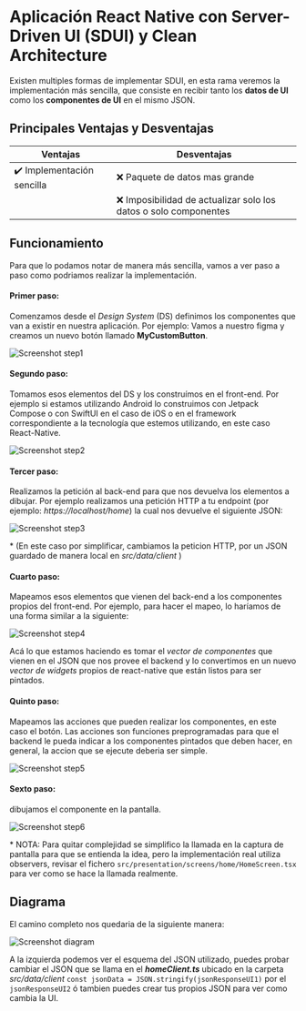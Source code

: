 # Aplicación React Native con Server-Driven UI (SDUI) y Clean Architecture

Existen multiples formas de implementar SDUI, en esta rama veremos la implementación más sencilla, que consiste en recibir tanto los **datos de UI** como los **componentes de UI** en el mismo JSON.

## Principales Ventajas y Desventajas

| Ventajas  | Desventajas |
| ------------- | ------------- |
| ✔️ Implementación sencilla  | ❌ Paquete de datos mas grande  |
|   | ❌ Imposibilidad de actualizar solo los datos o solo componentes  |

## Funcionamiento

Para que lo podamos notar de manera más sencilla, vamos a ver paso a paso como podriamos realizar la implementación.

#### Primer paso: 
Comenzamos desde el *Design System* (DS) definimos los componentes que van a existir en nuestra aplicación. 
Por ejemplo: Vamos a nuestro figma y creamos un nuevo botón llamado **MyCustomButton**.

![Screenshot step1](https://github.com/JereSch8/react-native-sdui/assets/58143759/02ce20d3-782a-4a4d-b0d7-fdb57bf5eead)

#### Segundo paso: 
Tomamos esos elementos del DS y los construímos en el front-end.
Por ejemplo si estamos utilizando Android lo construimos con Jetpack Compose o con SwiftUI en el caso de iOS o en el framework correspondiente a la tecnología que estemos utilizando, en este caso React-Native.

![Screenshot step2](https://github.com/JereSch8/react-native-sdui/assets/58143759/5ddc8c5f-8454-4f72-a8b7-c701f5866182)

#### Tercer paso: 
Realizamos la petición al back-end para que nos devuelva los elementos a dibujar.
Por ejemplo realizamos una petición HTTP a tu endpoint (por ejemplo: *https://localhost/home*) la cual nos devuelve el siguiente JSON:

![Screenshot step3](https://github.com/JereSch8/react-native-sdui/assets/58143759/d897283b-0fef-43cd-905c-5d4b98005ca8)


\* (En este caso por simplificar, cambiamos la peticion HTTP, por un JSON guardado de manera local en *src/data/client* ) 


#### Cuarto paso:
Mapeamos esos elementos que vienen del back-end a los componentes propios del front-end.
Por ejemplo, para hacer el mapeo, lo haríamos de una forma similar a la siguiente:

![Screenshot step4](https://github.com/JereSch8/react-native-sdui/assets/58143759/4a0253c8-b291-4044-aba5-4c768efae110)


Acá lo que estamos haciendo es tomar el *vector de componentes* que vienen en el JSON que nos provee el backend y lo convertimos en un nuevo *vector de widgets* propios de react-native que están listos para ser pintados.

#### Quinto paso:
Mapeamos las acciones que pueden realizar los componentes, en este caso el botón. Las acciones son funciones preprogramadas para que el backend le pueda indicar a los componentes pintados que deben hacer, en general, la accion que se ejecute deberia ser simple.

![Screenshot step5](https://github.com/JereSch8/react-native-sdui/assets/58143759/4ac4cb4c-7257-4a9b-a733-22d1bd6628f1)


#### Sexto paso:
dibujamos el componente en la pantalla.

![Screenshot step6](https://github.com/JereSch8/react-native-sdui/assets/58143759/9dccee47-77a1-42ad-af70-b82da7de2838)

\* NOTA: Para quitar complejidad se simplifico la llamada en la captura de pantalla para que se entienda la idea, pero la implementación real utiliza observers, revisar el fichero `src/presentation/screens/home/HomeScreen.tsx` para ver como se hace la llamada realmente.

## Diagrama

El camino completo nos quedaria de la siguiente manera:

![Screenshot diagram](https://github.com/JereSch8/react-native-sdui/assets/58143759/45fde9ea-5a37-4192-893f-11daba75b246)


A la izquierda podemos ver el esquema del JSON utilizado, puedes probar cambiar el JSON que se llama en el ***homeClient.ts*** ubicado en la carpeta *src/data/client* `const jsonData = JSON.stringify(jsonResponseUI1)` por el `jsonResponseUI2` ó tambien puedes crear tus propios JSON para ver como cambia la UI.
